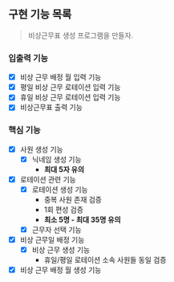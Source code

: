 ## 구현 기능 목록

> 비상근무표 생성 프로그램을 만들자.

### 입출력 기능

- [x] 비상 근무 배정 월 입력 기능
- [x] 평일 비상 근무 로테이션 입력 기능
- [x] 휴일 비상 근무 로테이션 입력 기능
- [x] 비상근무표 출력 기능

### 핵심 기능

- [x] 사원 생성 기능
    - [x] 닉네임 생성 기능
        - **최대 5자 유의**
- [x] 로테이션 관련 기능
    - [x] 로테이션 생성 기능
        - 중복 사원 존재 검증
        - 1회 편성 검증
        - **최소 5명 - 최대 35명 유의**
    - [x] 근무자 선택 기능
- [x] 비상 근무일 배정 기능
    - [x] 비상 근무 생성 기능
        - 휴일/평일 로테이션 소속 사원들 동일 검증
- [x] 비상 근무 배정 월 생성 기능